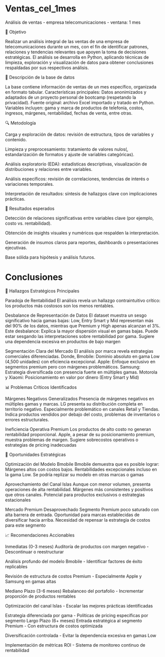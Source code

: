 # Ventas_cel_1mes
Análisis de ventas - empresa telecomunicaciones - ventana: 1 mes


📌 Objetivo

Realizar un análisis integral de las ventas de una empresa de telecomunicaciones durante un mes, con el fin de identificar patrones, relaciones y tendencias relevantes que apoyen la toma de decisiones estratégicas. El análisis se desarrolla en Python, aplicando técnicas de limpieza, exploración y visualización de datos para obtener conclusiones respaldadas por sus respectivos análisis.

📂 Descripción de la base de datos

La base contiene información de ventas de un mes específico, organizada en formato tabular. Características principales: Datos anonimizados y adaptados de un proyecto personal de bootcamp (respetando la privacidad). Fuente original: archivo Excel importado y tratado en Python. Variables incluyen: gama y marca de productos de telefonía, costos, ingresos, márgenes, rentabilidad, fechas de venta, entre otras.

🔍 Metodología

Carga y exploración de datos: revisión de estructura, tipos de variables y contenido.

Limpieza y preprocesamiento: tratamiento de valores nulos(, estandarización de formatos y ajuste de variables categóricas).

Análisis exploratorio (EDA): estadísticas descriptivas, visualización de distribuciones y relaciones entre variables.

Análisis específicos: revisión de correlaciones, tendencias de interés o variaciones temporales.

Interpretación de resultados: síntesis de hallazgos clave con implicaciones prácticas.

🎯 Resultados esperados

Detección de relaciones significativas entre variables clave (por ejemplo, costo vs. rentabilidad).

Obtención de insights visuales y numéricos que respalden la interpretación.

Generación de insumos claros para reportes, dashboards o presentaciones ejecutivas.

Base sólida para hipótesis y análisis futuros.



# Conclusiones
🎯 Hallazgos Estratégicos Principales

Paradoja de Rentabilidad
El análisis revela un hallazgo contraintuitivo crítico: los productos más costosos son los menos rentables.

Desbalance de Representación de Datos
El dataset muestra un sesgo significativo hacia gamas bajas: Low, Entry Smart y Mid representan más del 90% de los datos, mientras que Premium y High apenas alcanzan el 3%. Este desbalance: Explica la mayor dispersión visual en gamas bajas. Puede estar sesgando las interpretaciones sobre rentabilidad por gama. Sugiere una dependencia excesiva en productos de bajo margen

Segmentación Clara del Mercado
El análisis por marca revela estrategias comerciales diferenciadas. Donde, Bmobile: Dominio absoluto en gama Low (4,500 unidades) con eficiencia excepcional. Apple: Enfoque exclusivo en segmentos premium pero con márgenes problemáticos. Samsung: Estrategia diversificada con presencia fuerte en múltiples gamas. Motorola y Xiaomi: Posicionamiento en valor por dinero (Entry Smart y Mid)


📊 Problemas Críticos Identificados

Márgenes Negativos Generalizados
Presencia de márgenes negativos en múltiples gamas y marcas. LG presenta su distribución completa en territorio negativo. Especialmente problemático en canales Retail y Tiendas. Indica productos vendidos por debajo del costo, problemas de inventarios o errores estructurales.

Ineficiencia Operativa Premium
Los productos de alto costo no generan rentabilidad proporcional. Apple, a pesar de su posicionamiento premium, muestra problemas de margen. Sugiere sobrecostos operativos o estrategias de pricing inadecuadas


🚀 Oportunidades Estratégicas

Optimización del Modelo Bmobile
Bmobile demuestra que es posible lograr: Márgenes altos con costos bajos. Rentabilidades excepcionales incluso en la gama Low. Se podría replizar su modelo en otras marcas o gamas

Aprovechamiento del Canal Islas
Aunque con menor volumen, presenta operaciones de alta rentabilidad. Márgenes más consistentes y positivos que otros canales. Potencial para productos exclusivos o estrategias estacionales

Mercado Premium Desaprovechado
Segmento Premium poco saturado con alta barrera de entrada. Oportunidad para marcas establecidas de diversificar hacia arriba. Necesidad de repensar la estrategia de costos para este segmento


📈 Recomendaciones Accionables

Inmediatas (0-3 meses)
Auditoría de productos con margen negativo - Descontinuar o reestructurar

Análisis profundo del modelo Bmobile - Identificar factores de éxito replicables

Revisión de estructura de costos Premium - Especialmente Apple y Samsung en gamas altas

Mediano Plazo (3-6 meses)
Rebalanceo del portafolio - Incrementar proporción de productos rentables

Optimización del canal Islas - Escalar las mejores prácticas identificadas

Estrategia diferenciada por gama - Políticas de pricing específicas por segmento
Largo Plazo (6+ meses)
Entrada estratégica al segmento Premium - Con estructura de costos optimizada

Diversificación controlada - Evitar la dependencia excesiva en gamas Low

Implementación de métricas ROI - Sistema de monitoreo continuo de rentabilidad
